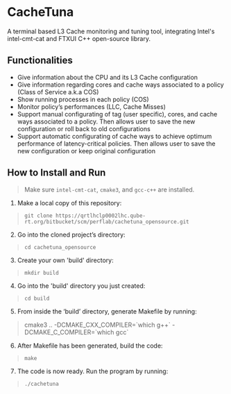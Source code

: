 # CacheTuna
A terminal based L3 Cache monitoring and tuning tool, integrating Intel's intel-cmt-cat and FTXUI C++ open-source library.

## Functionalities
* Give information about the CPU and its L3 Cache configuration 
* Give information regarding cores and cache ways associated to a policy (Class of Service a.k.a COS)
* Show running processes in each policy (COS)
* Monitor policy’s performances (LLC, Cache Misses)
* Support manual configurating of tag (user specific), cores, and cache ways associated to a policy. Then allows user to save the new configuration or roll back to old configurations
* Support automatic configurating of cache ways to achieve optimum performance of latency-critical policies. Then allows user to save the new configuration or keep original configuration

## How to Install and Run
> Make sure `intel-cmt-cat`, `cmake3`, and `gcc-c++` are installed.
1. Make a local copy of this repository:
>```git clone https://qrtlhclp0002lhc.qube-rt.org/bitbucket/scm/perflab/cachetuna_opensource.git```
2. Go into the cloned project’s directory: 
>```cd cachetuna_opensource```
3. Create your own 'build' directory:
>```mkdir build```
4. Go into the 'build' directory you just created:
>```cd build```
5. From inside the ‘build’ directory, generate Makefile by running: 
>cmake3 .. -DCMAKE_CXX_COMPILER=\`which g++\` -DCMAKE_C_COMPILER=\`which gcc\`
6. After Makefile has been generated, build the code: 
>```make```
7. The code is now ready. Run the program by running: 
>```./cachetuna```
